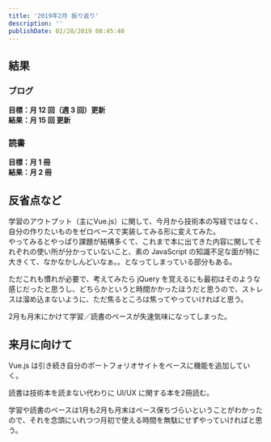 ```yaml
---
title: '2019年2月 振り返り'
description: ''
publishDate: 02/28/2019 08:45:40
---
```


<h2>結果</h2>

<h3>ブログ</h3>

<p><strong>目標：月 12 回（週 3 回）更新</strong><br/>
<strong>結果：月 15 回 更新</strong></p>

<h3>読書</h3>

<p><strong>目標：月 1 冊</strong><br/>
<strong>結果：月 2 冊</strong></p>

<h2>反省点など</h2>

<p>学習のアウトプット（主にVue.js）に関して、今月から技術本の写経ではなく、自分の作りたいものをゼロベースで実装してみる形に変えてみた。<br/>
やってみるとやっぱり課題が結構多くて、これまで本に出てきた内容に関してそれぞれの使い所が分かっていないこと、素の JavaScript の知識不足な面が特に大きくて、なかなかしんどいなぁ。。となってしまっている部分もある。</p>

<p>ただこれも慣れが必要で、考えてみたら jQuery を覚えるにも最初はそのような感じだったと思うし、どちらかというと時間かかったほうだと思うので、ストレスは溜め込まないように、ただ焦るところは焦ってやっていければと思う。</p>

<p>2月も月末にかけて学習／読書のペースが失速気味になってしまった。</p>

<h2>来月に向けて</h2>

<p>Vue.js は引き続き自分のポートフォリオサイトをベースに機能を追加していく。</p>

<p>読書は技術本を読まない代わりに UI/UX に関する本を2冊読む。</p>

<p>学習や読書のペースは1月も2月も月末はペース保ちづらいということがわかったので、それを念頭にいれつつ月初で使える時間を無駄にせずやっていければと思う。</p>
